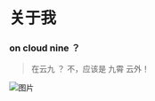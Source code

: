 # 关于我

### on cloud nine ？

> 在云九 ？
> 不，应该是 九霄 云外！

![图片](https://laiyuze.oss-cn-hangzhou.aliyuncs.com/cln.jpg)

